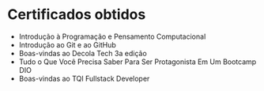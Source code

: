 # Certificados obtidos

+ Introdução à Programação e Pensamento Computacional
+ Introdução ao Git e ao GitHub
+ Boas-vindas ao Decola Tech 3a edição
+ Tudo o Que Você Precisa Saber Para Ser Protagonista Em Um Bootcamp DIO
+ Boas-vindas ao TQI Fullstack Developer